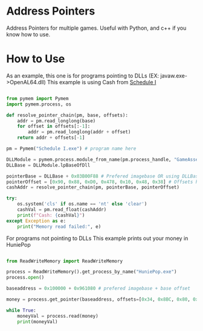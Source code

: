 # Address Pointers

Address Pointers for multiple games. Useful with Python, and c++ if you know how to use.

# How to Use

As an example, this one is for programs pointing to DLLs (EX: javaw.exe->OpenAL64.dll)
This example is using Cash from [Schedule I](https://github.com/LXanii/Game-Address-Pointers/blob/main/Pointers/Schedule%20I/0.3.5f3.bro)

```python

from pymem import Pymem
import pymem.process, os

def resolve_pointer_chain(pm, base, offsets):
    addr = pm.read_longlong(base)
    for offset in offsets[:-1]:
        addr = pm.read_longlong(addr + offset)
    return addr + offsets[-1]

pm = Pymem("Schedule I.exe") # program name here

DLLModule = pymem.process.module_from_name(pm.process_handle, "GameAssembly.dll") # dll from the program here
DLLBase = DLLModule.lpBaseOfDll

pointerBase = DLLBase + 0x03B00F88 # Prefered imagebase OR using DLLBase in this code + Base offset
pointerOffset = [0x90, 0x88, 0xD0, 0x478, 0x10, 0x48, 0x38] # Offsets here
cashAddr = resolve_pointer_chain(pm, pointerBase, pointerOffset)

try:
    os.system('cls' if os.name == 'nt' else 'clear')
    cashVal = pm.read_float(cashAddr)
    print(f"Cash: {cashVal}")
except Exception as e:
    print("Memory read failed:", e)
```

For programs not pointing to DLLs
This example prints out your money in HuniePop

```python

from ReadWriteMemory import ReadWriteMemory

process = ReadWriteMemory().get_process_by_name("HuniePop.exe")
process.open()

baseaddress = 0x100000 + 0x961080 # prefered imagebase + base offset

money = process.get_pointer(baseaddress, offsets=[0x34, 0x8BC, 0x80, 0x6C, 0x14, 0x14, 0x68]) # offsets=offsets you get from the .bro file

while True:
    moneyVal = process.read(money)
    print(moneyVal)
```
